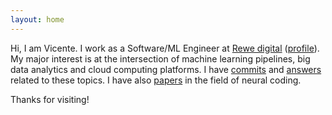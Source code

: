 ```yaml
---
layout: home
---
```


Hi, I am Vicente. I work as a Software/ML Engineer at 
[Rewe digital](https://www.rewe-digital.com/) 
([profile](https://www.linkedin.com/in/vreyespue/)). 
My&nbsp;major interest is at the intersection of machine learning pipelines, 
big data analytics and cloud computing platforms.
I&nbsp;have 
[commits](https://github.com/vreyespue) and 
[answers](https://stackoverflow.com/users/6261650/vreyespue) 
related to these topics. I have also 
[papers](https://scholar.google.de/citations?user=XnVpRFkAAAAJ) in the field 
of neural coding.

Thanks for visiting!
